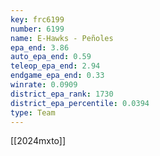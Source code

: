 ```yaml
---
key: frc6199
number: 6199
name: E-Hawks - Peñoles
epa_end: 3.86
auto_epa_end: 0.59
teleop_epa_end: 2.94
endgame_epa_end: 0.33
winrate: 0.0909
district_epa_rank: 1730
district_epa_percentile: 0.0394
type: Team
---
```

[[2024mxto]]
